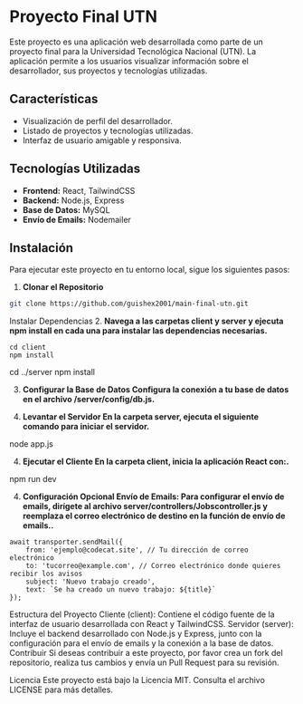 # Proyecto Final UTN

Este proyecto es una aplicación web desarrollada como parte de un proyecto final para la Universidad Tecnológica Nacional (UTN). La aplicación permite a los usuarios visualizar información sobre el desarrollador, sus proyectos y tecnologías utilizadas.

## Características

- Visualización de perfil del desarrollador.
- Listado de proyectos y tecnologías utilizadas.
- Interfaz de usuario amigable y responsiva.

## Tecnologías Utilizadas

- **Frontend:** React, TailwindCSS
- **Backend:** Node.js, Express
- **Base de Datos:** MySQL
- **Envío de Emails:** Nodemailer

## Instalación

Para ejecutar este proyecto en tu entorno local, sigue los siguientes pasos:

1. **Clonar el Repositorio**

```bash
git clone https://github.com/guishex2001/main-final-utn.git
```
Instalar Dependencias
2. **Navega a las carpetas client y server y ejecuta npm install en cada una para instalar las dependencias necesarias.**
```
cd client
npm install
```
cd ../server
npm install

3. **Configurar la Base de Datos
Configura la conexión a tu base de datos en el archivo /server/config/db.js.**


4. **Levantar el Servidor
En la carpeta server, ejecuta el siguiente comando para iniciar el servidor.**

node app.js

4. **Ejecutar el Cliente
En la carpeta client, inicia la aplicación React con:.**

npm run dev

4. **Configuración Opcional
Envío de Emails: Para configurar el envío de emails, dirígete al archivo server/controllers/Jobscontroller.js y reemplaza el correo electrónico de destino en la función de envío de emails..**

```
await transporter.sendMail({
    from: 'ejemplo@codecat.site', // Tu dirección de correo electrónico
    to: 'tucorreo@example.com', // Correo electrónico donde quieres recibir los avisos
    subject: 'Nuevo trabajo creado',
    text: `Se ha creado un nuevo trabajo: ${title}`
});
```
Estructura del Proyecto
Cliente (client): Contiene el código fuente de la interfaz de usuario desarrollada con React y TailwindCSS.
Servidor (server): Incluye el backend desarrollado con Node.js y Express, junto con la configuración para el envío de emails y la conexión a la base de datos.
Contribuir
Si deseas contribuir a este proyecto, por favor crea un fork del repositorio, realiza tus cambios y envía un Pull Request para su revisión.

Licencia
Este proyecto está bajo la Licencia MIT. Consulta el archivo LICENSE para más detalles.
